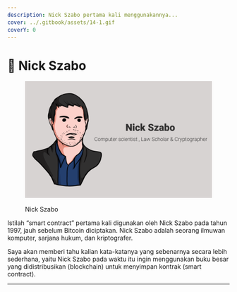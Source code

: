 ```yaml
---
description: Nick Szabo pertama kali menggunakannya...
cover: ../.gitbook/assets/14-1.gif
coverY: 0
---
```


# 📜 Nick Szabo

<figure><img src="../.gitbook/assets/15.gif" alt=""><figcaption><p>Nick Szabo</p></figcaption></figure>

Istilah “smart contract” pertama kali digunakan oleh Nick Szabo pada tahun 1997, jauh sebelum Bitcoin diciptakan. Nick Szabo adalah seorang ilmuwan komputer, sarjana hukum, dan kriptografer.

Saya akan memberi tahu kalian kata-katanya yang sebenarnya secara lebih sederhana, yaitu Nick Szabo pada waktu itu ingin menggunakan buku besar yang didistribusikan (blockchain) untuk menyimpan kontrak (smart contract).

***
